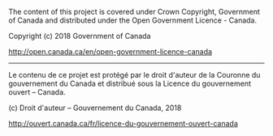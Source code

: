 The content of this project is covered under Crown Copyright, Government of Canada and distributed under the Open Government Licence - Canada.

Copyright (c) 2018 Government of Canada

http://open.canada.ca/en/open-government-licence-canada

______________________________________________________________________

Le contenu de ce projet est protégé par le droit d'auteur de la Couronne du gouvernement du Canada et distribué
sous la Licence du gouvernement ouvert – Canada.

(c) Droit d'auteur – Gouvernement du Canada, 2018

http://ouvert.canada.ca/fr/licence-du-gouvernement-ouvert-canada
